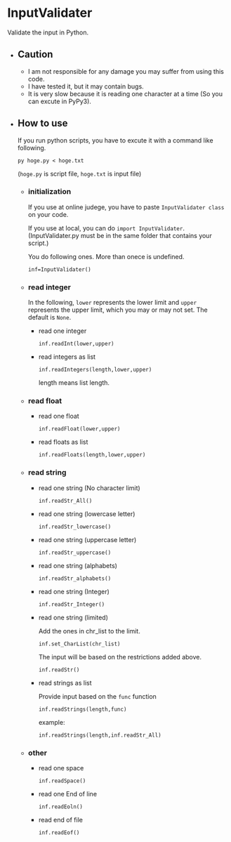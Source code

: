 # InputValidater

Validate the input in Python.

- ## Caution
  - I am not responsible for any damage you may suffer from using this code.
  - I have tested it, but it may contain bugs.
  - It is very slow because it is reading one character at a time (So you can excute in PyPy3).

- ## How to use

    If you run python scripts, you have to excute it with a command like following.

    `py hoge.py < hoge.txt`

    (`hoge.py` is script file, `hoge.txt` is input file)

  - ### initialization
      
      If you use at online judege, you have to paste `InputValidater class` on your code.

      If you use at local, you can do `import InputValidater`.(InputValidater.py must be in the same folder that contains your script.)

      You do following ones. More than onece is undefined.

      `inf=InputValidater()`

  - ### read integer
      In the following, `lower` represents the lower limit and `upper` represents the upper limit, which you may or may not set. The default is `None`.

      - read one integer
      
        `inf.readInt(lower,upper)`
      
      - read integers as list
        
        `inf.readIntegers(length,lower,upper)`
        
        length means list length.
      
  - ### read float
      - read one float
        
        `inf.readFloat(lower,upper)`

      - read floats as list
        
        `inf.readFloats(length,lower,upper)`

  - ### read string
      - read one string (No character limit)
        
        `inf.readStr_All()`
      
      - read one string (lowercase letter)

        `inf.readStr_lowercase()`

      - read one string (uppercase letter)

        `inf.readStr_uppercase()`
      
      - read one string (alphabets)

        `inf.readStr_alphabets()`
      
      - read one string (Integer)

        `inf.readStr_Integer()`

      - read one string (limited)
      
        Add the ones in chr_list to the limit.

        `inf.set_CharList(chr_list)`

        The input will be based on the restrictions added above.

        `inf.readStr()`

      - read strings as list

        Provide input based on the `func` function

        `inf.readStrings(length,func)`
        
        example:
          
          `inf.readStrings(length,inf.readStr_All)`
  
  - ### other
      - read one space

        `inf.readSpace()`
      
      - read one End of line
        
        `inf.readEoln()`

      - read end of file
        
        `inf.readEof()`
        
